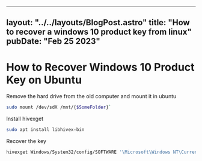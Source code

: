 
---
layout: "../../layouts/BlogPost.astro"
title: "How to recover a windows 10 product key from linux"
pubDate: "Feb 25 2023"
---

# How to Recover Windows 10 Product Key on Ubuntu

Remove the hard drive from the old computer and mount it in ubuntu

``` bash
sudo mount /dev/sdX /mnt/{$SomeFolder}`
```

Install hivexget

``` bash
sudo apt install libhivex-bin
```

Recover the key

``` bash
hivexget Windows/System32/config/SOFTWARE '\Microsoft\Windows NT\CurrentVersion\SoftwareProtectionPlatform' BackupProductKeyDefault
```
